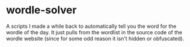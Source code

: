 # wordle-solver
A scripts I made a while back to automatically tell you the word for the wordle of the day.
It just pulls from the wordlist in the source code of the wordle website (since for some odd reason it isn't hidden or obfuscated).